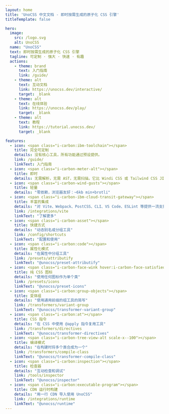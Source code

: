 ```yaml
---
layout: home
title: 'UnoCSS 中文文档 - 即时按需生成的原子化 CSS 引擎'
titleTemplate: false

hero:
  image:
    src: /logo.svg
    alt: UnoCSS
  name: "UnoCSS"
  text: 即时按需生成的原子化 CSS 引擎
  tagline: 可定制 · 强大 · 快速 · 有趣
  actions:
    - theme: brand
      text: 入门指南
      link: /guide/
    - theme: alt
      text: 互动文档
      link: https://unocss.dev/interactive/
      target: _blank
    - theme: alt
      text: 在线体验
      link: https://unocss.dev/play/
      target: _blank
    - theme: alt
      text: 教程
      link: https://tutorial.unocss.dev/
      target: _blank

features:
  - icon: <span class="i-carbon:ibm-toolchain"></span>
    title: 完全可定制
    details: 没有核心工具，所有功能通过预设提供。
    link: /guide/
    linkText: 入门指南
  - icon: <span class="i-carbon-meter-alt"></span>
    title: 即时
    details: 无需解析，无需 AST，无需扫描。它比 Windi CSS 或 Tailwind CSS JIT 快 5 倍。
  - icon: <span class="i-carbon-wind-gusts"></span>
    title: 轻量
    details: "零依赖，浏览器友好：~6kb min+brotli"
  - icon: <span class="i-carbon-ibm-cloud-transit-gateway"></span>
    title: 丰富的集成
    details: "对 Vite、Webpack、PostCSS、CLI、VS Code、ESLint 等提供一流支持。"
    link: /integrations/vite
    linkText: "了解更多"
  - icon: <span class="i-carbon-asset"></span>
    title: 快捷方式
    details: "动态别名或分组工具"
    link: /config/shortcuts
    linkText: "配置和使用"
  - icon: <span class="i-carbon:code"></span>
    title: 属性化模式
    details: "在属性中分组工具"
    link: /presets/attributify
    linkText: "@unocss/preset-attributify"
  - icon: <span class="i-carbon-face-wink hover:i-carbon-face-satisfied"></span>
    title: 纯 CSS 图标
    details: "使用任何图标作为单个类"
    link: /presets/icons
    linkText: "@unocss/preset-icons"
  - icon: <span class="i-carbon:group-objects"></span>
    title: 变体组
    details: "使用通用前缀的组工具的简写"
    link: /transformers/variant-group
    linkText: "@unocss/transformer-variant-group"
  - icon: <span class="i-carbon:at"></span>
    title: CSS 指令
    details: "在 CSS 中使用 @apply 指令复用工具"
    link: /transformers/directives
    linkText: "@unocss/transformer-directives"
  - icon: <span class="i-carbon-tree-view-alt scale-x--100"></span>
    title: 编译模式
    details: "在构建时将多个类合成为一个"
    link: /transformers/compile-class
    linkText: "@unocss/transformer-compile-class"
  - icon: <span class="i-carbon:inspection"></span>
    title: 检查器
    details: "互动检查和调试"
    link: /tools/inspector
    linkText: "@unocss/inspector"
  - icon: <span class="i-carbon:executable-program"></span>
    title: CDN 运行时构建
    details: "用一行 CDN 导入使用 UnoCSS"
    link: /integrations/runtime
    linkText: "@unocss/runtime"
---
```

